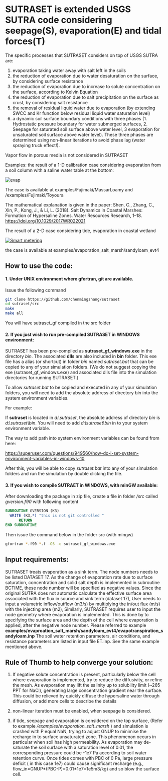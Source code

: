 # SUTRASET is extended USGS SUTRA code considering seepage(S), evaporation(E) and tidal forces(T)

The specific processes that SUTRASET considers on top of USGS SUTRA are:

  1. evaporation taking water away with salt left in the soils
  2. the reduction of evaporation due to water desaturation on the surface, by considering surface resistance
  3. the reduction of evaporation due to increase to solute concentration on the surface, according to Kelvin Equation
  4. the reduction of evaporation due to salt precipitation on the surface as crust, by considering salt resistance
  5. the removal of residual liquid water due to evaporation (by extending SWCC and Kr function below residual liquid water saturation level)
  6. a dynamic soil surface boundary conditions with three phases (1. Hydrostatic pressure boundary for water submerged surfaces, 2. Seepage for saturated soil surface above water level, 3 evaporation for unsaturated soil surface above water level). These three phases are determined using non-linear iterations to avoid phase lag (water spraying truck effect!).

Vapor flow in porous media is not considered in SUTRASET

  
Examples:
the result of a 1-D calibration case considering evaporation from a soil column with a saline water table at the bottom:


![evap](https://user-images.githubusercontent.com/7712599/87753660-6e2e1080-c846-11ea-83e5-f969d592a2a5.gif)


The case is available at examples/Fujimaki/MassarLoamy and /examples/Fujimaki/Toyoura


The mathematical explanation is given in the paper:
Shen, C., Zhang, C., Xin, P., Kong, J., & Li, L. (2018). Salt Dynamics in Coastal Marshes: Formation of Hypersaline Zones. Water Resources Research, 1–18. https://doi.org/10.1029/2017WR022021


The result of a 2-D case considering tide, evaporation in coastal wetland


[![Smart metering](https://user-images.githubusercontent.com/7712599/87749608-784b1180-c83c-11ea-944c-2481b7906be9.gif "Smart metering")](https://www.youtube.com/watch?v=y01Bo0dyTFE)

the case is available at examples/evaporation_salt_marsh/sandyloam_evt4


## How to use the code:

#### 1. Under UNIX environment where gfortran, git are available.

Issue the following command

```bash
git clone https://github.com/chenmingzhang/sutraset
cd sutraset/src
make 
make all
```

You will have sutraset_gf compiled in the src folder

#### 2. If you just wish to run pre-compiled SUTRASET in WINDOWS environment:

SUTRASET has been pre-compiled as **sutraset_gf_windows.exe** in the directory *bin*. The associated **dlls** are also included in **bin** folder. This exe file has a alias (or shortcut) in folder *bin* named *sutraset.bat* that can be copied to any of your simulation folders.
(We do not suggest copying the exe (sutraset_gf_windows.exe) and associated dlls file into the simulation directories for running SUTRASET.)

To allow *sutraset.bat* to be copied and executed in any of your simulation folders, you will need to add the absolute address of directory *bin* into the system environment variables.

For example: 

If **sutraset** is located in *d:\sutraset*, the absolute address of directory *bin* is *d:\sutraset\bin*. You will need to add *d:\sutraset\bin* in to your system environment variable.

The way to add path into system environment variables can be found from here:

https://superuser.com/questions/949560/how-do-i-set-system-environment-variables-in-windows-10

After this, you will be able to copy *sutraset.bat* into any of your simulation folders and run the simulation by double clicking the file.

#### 3. If you wish to compile SUTRAET in WINDOWS, with minGW available:

 After downloading the package in zip file, create a file in folder */src* called *gversion.f90* with following content

```fortran
SUBROUTINE GVERSION (K3)
  WRITE (K3,*) "this is not git controlled "
      RETURN
END SUBROUTINE
```

Then issue the command below in the folder src (with mingw) 

```bash
gfortran *.f90 *.f -O3 -o sutraset_gf_windows.exe

```

## Input requirements:
 SUTRASET treats evaporation as a sink term. The node numbers needs to be listed DATASET 17. As the change of evaporation rate due to surface saturation, concentration and solid salt depth is implemented in subroutine BCTIME, these node number will be specified as negative values. 
 Since the original SUTRA does not automatic calculate the effective surface area associated with the flux in source and sink term (dataset 17), User needs to input a volumetric inflow/outflow (m3/s) by multiplying the in/out flux (m/s) with the injecting area (m2),  Similarly, SUTRASET requires user to input the node geometry where evaporation is implemented. This is done by to specifying the surface area and the depth of the cell where evaporation is applied, after the negative node number. Please referred to example **examples/evaproation_salt_marsh/sandyloam_evt4/evapotranspiration_sandyloam.inp**
 The soil water retention parameters, air conditions, and resistance parameters are listed in input file ET.inp. See the same example mentioned above.


## Rule of Thumb to help converge your solution:
1. If negative solute concentration is present, particularly below the cell where evaporation is implemented, try to reduce the diffusivity, or refine the mesh. As evaporation may lift the salinity up to solubility limit (~265 PPT for NaCl), generating large concentration gradient near the surface. This could be relieved by quickly diffuse the hypersaline water through diffusion, or add more cells to describe the details

2. non-linear iteration must be enabled, when seepage is considered.

3. if tide, seepage and evaporation is considered on the top surface, (Refer to example */examples/evaporation_salt_marsh* ) and simulation is crashed with P equal NaN, trying to adjust GNUP to minimise the recharge in to surface unsaturated zone. This phenomenon occurs in particular when soil has high permeability.  As evaporation may de-saturate the soil surface with a saturation level of 0.01, the corresponding pressure could be -1e7 Pa according to soil water retention curve. Once tides comes with PBC of 0 Pa, large pressure deficit ( in this case 1e7) could cause significant recharge (e.g., flow_in=GNUP\*(PBC-P)=0.01\*1e7=1e5m3/kg) and so blow the surface cell.
